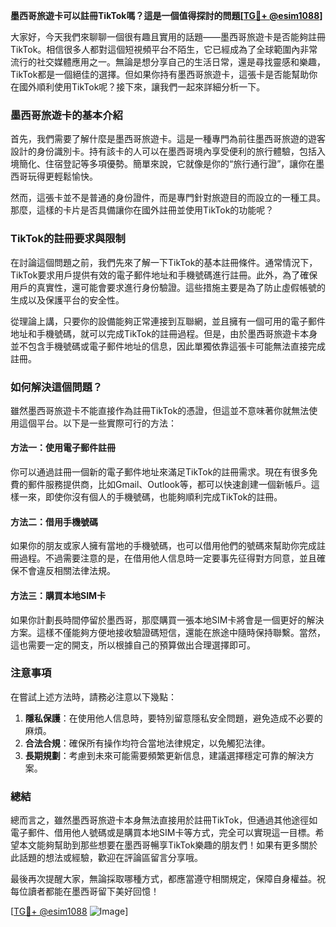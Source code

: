 **墨西哥旅遊卡可以註冊TikTok嗎？這是一個值得探討的問題[[TG💪+ @esim1088](https://t.me/s/esim1088)]**

大家好，今天我們來聊聊一個很有趣且實用的話題——墨西哥旅遊卡是否能夠註冊TikTok。相信很多人都對這個短視頻平台不陌生，它已經成為了全球範圍內非常流行的社交媒體應用之一。無論是想分享自己的生活日常，還是尋找靈感和樂趣，TikTok都是一個絕佳的選擇。但如果你持有墨西哥旅遊卡，這張卡是否能幫助你在國外順利使用TikTok呢？接下來，讓我們一起來詳細分析一下。

### 墨西哥旅遊卡的基本介紹

首先，我們需要了解什麼是墨西哥旅遊卡。這是一種專門為前往墨西哥旅遊的遊客設計的身份識別卡。持有該卡的人可以在墨西哥境內享受便利的旅行體驗，包括入境簡化、住宿登記等多項優勢。簡單來說，它就像是你的“旅行通行證”，讓你在墨西哥玩得更輕鬆愉快。

然而，這張卡並不是普通的身份證件，而是專門針對旅遊目的而設立的一種工具。那麼，這樣的卡片是否具備讓你在國外註冊並使用TikTok的功能呢？

### TikTok的註冊要求與限制

在討論這個問題之前，我們先來了解一下TikTok的基本註冊條件。通常情況下，TikTok要求用戶提供有效的電子郵件地址和手機號碼進行註冊。此外，為了確保用戶的真實性，還可能會要求進行身份驗證。這些措施主要是為了防止虛假帳號的生成以及保護平台的安全性。

從理論上講，只要你的設備能夠正常連接到互聯網，並且擁有一個可用的電子郵件地址和手機號碼，就可以完成TikTok的註冊過程。但是，由於墨西哥旅遊卡本身並不包含手機號碼或電子郵件地址的信息，因此單獨依靠這張卡可能無法直接完成註冊。

### 如何解決這個問題？

雖然墨西哥旅遊卡不能直接作為註冊TikTok的憑證，但這並不意味著你就無法使用這個平台。以下是一些實際可行的方法：

#### 方法一：使用電子郵件註冊

你可以通過註冊一個新的電子郵件地址來滿足TikTok的註冊需求。現在有很多免費的郵件服務提供商，比如Gmail、Outlook等，都可以快速創建一個新帳戶。這樣一來，即使你沒有個人的手機號碼，也能夠順利完成TikTok的註冊。

#### 方法二：借用手機號碼

如果你的朋友或家人擁有當地的手機號碼，也可以借用他們的號碼來幫助你完成註冊過程。不過需要注意的是，在借用他人信息時一定要事先征得對方同意，並且確保不會違反相關法律法規。

#### 方法三：購買本地SIM卡

如果你計劃長時間停留於墨西哥，那麼購買一張本地SIM卡將會是一個更好的解決方案。這樣不僅能夠方便地接收驗證碼短信，還能在旅途中隨時保持聯繫。當然，這也需要一定的開支，所以根據自己的預算做出合理選擇即可。

### 注意事項

在嘗試上述方法時，請務必注意以下幾點：

1. **隱私保護**：在使用他人信息時，要特別留意隱私安全問題，避免造成不必要的麻煩。
2. **合法合規**：確保所有操作均符合當地法律規定，以免觸犯法律。
3. **長期規劃**：考慮到未來可能需要頻繁更新信息，建議選擇穩定可靠的解決方案。

### 總結

總而言之，雖然墨西哥旅遊卡本身無法直接用於註冊TikTok，但通過其他途徑如電子郵件、借用他人號碼或是購買本地SIM卡等方式，完全可以實現這一目標。希望本文能夠幫助到那些想要在墨西哥暢享TikTok樂趣的朋友們！如果有更多關於此話題的想法或經驗，歡迎在評論區留言分享哦。

最後再次提醒大家，無論採取哪種方式，都應當遵守相關規定，保障自身權益。祝每位讀者都能在墨西哥留下美好回憶！

[[TG💪+ @esim1088](https://t.me/s/esim1088) ![Image](https://i.postimg.cc/4NQfJmqS/Snipaste-2025-05-13-00-14-12.png)]